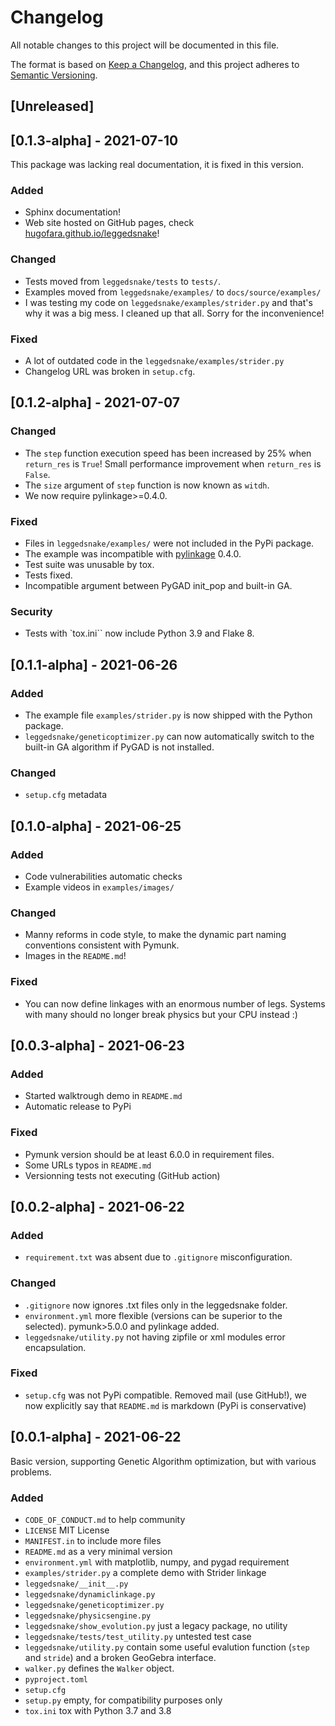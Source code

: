 # Changelog
All notable changes to this project will be documented in this file.

The format is based on [Keep a Changelog](https://keepachangelog.com/en/1.0.0/),
and this project adheres to [Semantic Versioning](https://semver.org/spec/v2.0.0.html).

## [Unreleased]

## [0.1.3-alpha] - 2021-07-10
This package was lacking real documentation, it is fixed in this version.
### Added
 - Sphinx documentation!
 - Web site hosted on GitHub pages, check [hugofara.github.io/leggedsnake](https://hugofara.github.io/leggedsnake/)!

### Changed
 - Tests moved from ``leggedsnake/tests`` to ``tests/``.
 - Examples moved from ``leggedsnake/examples/`` to ``docs/source/examples/``
 - I was testing my code on ``leggedsnake/examples/strider.py`` and that's why it was a big mess. I cleaned up that all. Sorry for the inconvenience!

### Fixed
 - A lot of outdated code in the ``leggedsnake/examples/strider.py``
 - Changelog URL was broken in ``setup.cfg``.

## [0.1.2-alpha] - 2021-07-07
### Changed
 - The ``step`` function execution speed has been increased by 25% when ``return_res`` is ``True``! Small performance improvement when ``return_res`` is ``False``.
 - The ``size`` argument of ``step`` function is now known as ``witdh``.
 - We now require pylinkage>=0.4.0.

### Fixed
 - Files in ``leggedsnake/examples/`` were not included in the PyPi package.
 - The example was incompatible with [pylinkage](https://pypi.org/project/pylinkage/) 0.4.0.
 - Test suite was unusable by tox.
 - Tests fixed.
 - Incompatible argument between PyGAD init_pop and built-in GA.

### Security
 - Tests with `tox.ini`` now include Python 3.9 and Flake 8.

## [0.1.1-alpha] - 2021-06-26
### Added
 - The example file ``examples/strider.py`` is now shipped with the Python package.
 - ``leggedsnake/geneticoptimizer.py`` can now automatically switch to the built-in GA algorithm if PyGAD is not installed.

### Changed
 - ``setup.cfg`` metadata

## [0.1.0-alpha] - 2021-06-25
### Added
 - Code vulnerabilities automatic checks
 - Example videos in ``examples/images/``

### Changed
 - Manny reforms in code style, to make the dynamic part naming conventions consistent with Pymunk. 
 - Images in the ``README.md``!

### Fixed
 - You can now define linkages with an enormous number of legs. Systems with many should no longer break physics but your CPU instead :)

## [0.0.3-alpha] - 2021-06-23
### Added
 - Started walktrough demo in ``README.md``
 - Automatic release to PyPi

### Fixed
 - Pymunk version should be at least 6.0.0 in requirement files.
 - Some URLs typos in ``README.md``
 - Versionning tests not executing (GitHub action)

## [0.0.2-alpha] - 2021-06-22
### Added
- ``requirement.txt`` was absent due to ``.gitignore`` misconfiguration.

### Changed
 - ``.gitignore`` now ignores .txt files only in the leggedsnake folder.
 - ``environment.yml`` more flexible (versions can be superior to the selected). pymunk>5.0.0 and pylinkage added.
 - ``leggedsnake/utility.py`` not having zipfile or xml modules error encapsulation.

### Fixed
 - ``setup.cfg`` was not PyPi compatible.
     Removed mail (use GitHub!), we now explicitly say that ``README.md`` is markdown (PyPi is conservative)
   
## [0.0.1-alpha] - 2021-06-22
Basic version, supporting Genetic Algorithm optimization, but with various problems.
### Added
 - ``CODE_OF_CONDUCT.md`` to help community
 - ``LICENSE`` MIT License
 - ``MANIFEST.in`` to include more files
 - ``README.md`` as a very minimal version
 - ``environment.yml`` with matplotlib, numpy, and pygad requirement
 - ``examples/strider.py`` a complete demo with Strider linkage
 - ``leggedsnake/__init__.py``
 - ``leggedsnake/dynamiclinkage.py``
 - ``leggedsnake/geneticoptimizer.py``
 - ``leggedsnake/physicsengine.py``
 - ``leggedsnake/show_evolution.py`` just a legacy package, no utility
 - ``leggedsnake/tests/test_utility.py`` untested test case
 - ``leggedsnake/utility.py`` contain some useful evalution function (``step`` and ``stride``) and a broken GeoGebra interface.
 - ``walker.py`` defines the ``Walker`` object.
 - ``pyproject.toml`` 
 - ``setup.cfg``
 - ``setup.py`` empty, for compatibility purposes only
 - ``tox.ini`` tox with Python 3.7 and 3.8